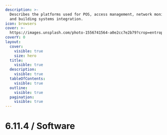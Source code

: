 ```yaml
---
description: >-
  Describes the platforms used for POS, access management, network monitoring,
  and building systems integration.
icon: browsers
cover: >-
  https://images.unsplash.com/photo-1556741564-a0e2cc7e2b79?crop=entropy&cs=srgb&fm=jpg&ixid=M3wxOTcwMjR8MHwxfHNlYXJjaHwxfHxzcXVhcmUlMjByZWFkZXJ8ZW58MHx8fHwxNzQ2OTI3MTMyfDA&ixlib=rb-4.1.0&q=85
coverY: 0
layout:
  cover:
    visible: true
    size: hero
  title:
    visible: true
  description:
    visible: true
  tableOfContents:
    visible: true
  outline:
    visible: true
  pagination:
    visible: true
---
```


# 6.11.4 / Software


